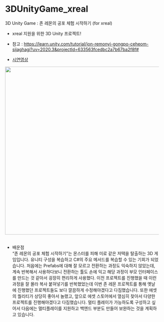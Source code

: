 # 3DUnityGame_xreal
3D Unity Game : 존 레몬의 공포 체험 시작하기 (for xreal)

* xreal 지원을 위한 3D Unity 프로젝트!
* 참고 : https://learn.unity.com/tutorial/jon-remonyi-gongpo-ceheom-sijaghagi?uv=2020.3&projectId=633563fcedbc2a7b67ba2f8f#


* [시연영상](https://youtu.be/CqKpHYHZj2Y?si=tb5H80fjcQNuq-1r)
<div align="center">
  
<img src="https://github.com/yujinS0/3DUnityGame_xreal/assets/87336788/0f58a1e0-7100-49e4-ac74-f7a2c6889cc3"  width="900" height="550">
</div>

<br>

* 배운점 <br>
  “존 레몬의 공포 체험 시작하기”는 몬스터를 피해 미로 같은 저택을 탈출하는 3D 게임입니다.
유니티 구성을 복습하고 C#의 주요 메서드를 복습할 수 있는 기회가 되었습니다.
처음에는 Prefabs에 대해 잘 모르고 전환하는 과정도 익숙하지 않았는데, 계속 반복해서 사용하다보니 전환하는 툴도 손에 익고 해당 과정이 부모 인터페이스를 만드는 것 같아서 굉장히 편리하게 사용했다. 이전 프로젝트를 진행했을 때 이런 과정을 잘 몰라 복사 붙혀넣기를 반복했었는데 이번 존 레몬 프로젝트를 통해 옛날에 진행했던 프로젝트들도 보다 깔끔하게 수정해야겠다고 다짐했습니다. 또한 에셋의 퀄리티가 상당히 좋아서 놀랬고, 앞으로 에셋 스토어에서 열심히 찾아서 다양한 프로젝트를 진행해야겠다고 다짐했습니다. 멀티 플레이가 가능하도록 구성하고 싶어서 다음에는 멀티플레이를 지원하고 백엔드 부분도 만들어 보완하는 것을 계획하고 있습니다.
